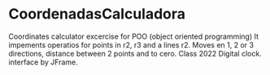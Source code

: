 # CoordenadasCalculadora
Coordinates calculator excercise for POO (object oriented programming)
It impements operatios for points in r2, r3 and a lines r2. Moves en 1, 2 or 3 directions, distance between 2 points and to cero.
Class 2022 Digital clock. 
interface by JFrame.
